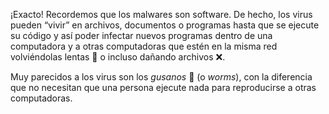¡Exacto! Recordemos que los malwares son software. De hecho, los virus pueden “vivir” en archivos, documentos o programas hasta que se ejecute su código y así poder infectar nuevos programas dentro de una computadora y a otras computadoras que estén en la misma red volviéndolas lentas :turtle: o incluso dañando archivos :x:. 

Muy parecidos a los virus son los _gusanos_ :bug: (o _worms_), con la diferencia que no necesitan que una persona ejecute nada para reproducirse a otras computadoras.
